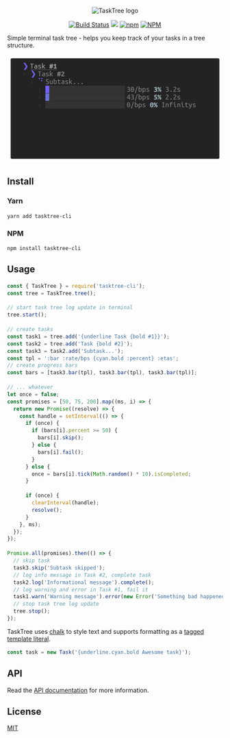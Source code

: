 <p align="center"><img width="200" src="https://cdn.jsdelivr.net/gh/keindev/tasktree/media/logo.svg" alt="TaskTree logo"></p>

<p align="center">
    <a href="https://travis-ci.com/keindev/tasktree"><img src="https://travis-ci.com/keindev/tasktree.svg?branch=master" alt="Build Status"></a>
    <a href="https://codecov.io/gh/keindev/tasktree"><img src="https://codecov.io/gh/keindev/tasktree/branch/master/graph/badge.svg" /></a>
    <a href="https://www.npmjs.com/package/tasktree-cli"><img alt="npm" src="https://img.shields.io/npm/v/tasktree-cli.svg"></a>
    <a href="https://www.npmjs.com/package/tasktree-cli"><img alt="NPM" src="https://img.shields.io/npm/l/tasktree-cli.svg"></a>
</p>

Simple terminal task tree - helps you keep track of your tasks in a tree structure.

<img src="media/demo.gif">

## Install

### Yarn

```
yarn add tasktree-cli
```

### NPM

```
npm install tasktree-cli
```

## Usage

```javascript
const { TaskTree } = require('tasktree-cli');
const tree = TaskTree.tree();

// start task tree log update in terminal
tree.start();

// create tasks
const task1 = tree.add('{underline Task {bold #1}}');
const task2 = tree.add('Task {bold #2}');
const task3 = task2.add('Subtask...');
const tpl = ':bar :rate/bps {cyan.bold :percent} :etas';
// create progress bars
const bars = [task3.bar(tpl), task3.bar(tpl), task3.bar(tpl)];

// ... whatever
let once = false;
const promises = [50, 75, 200].map((ms, i) => {
  return new Promise((resolve) => {
    const handle = setInterval(() => {
      if (once) {
        if (bars[i].percent >= 50) {
          bars[i].skip();
        } else {
          bars[i].fail();
        }
      } else {
        once = bars[i].tick(Math.random() * 10).isCompleted;
      }

      if (once) {
        clearInterval(handle);
        resolve();
      }
    }, ms);
  });
});

Promise.all(promises).then(() => {
  // skip task
  task3.skip('Subtask skipped');
  // log info message in Task #2, complete task
  task2.log('Informational message').complete();
  // log warning and error in Task #1, fail it
  task1.warn('Warning message').error(new Error('Something bad happened'), true);
  // stop task tree log update
  tree.stop();
});
```

TaskTree uses [chalk](https://www.npmjs.com/package/chalk) to style text and supports formatting as a [tagged template literal](https://www.npmjs.com/package/chalk#tagged-template-literal).

```javascript
const task = new Task('{underline.cyan.bold Awesome task}');
```

## API

Read the [API documentation](docs/api/index.md) for more information.

## License

[MIT](LICENSE)
